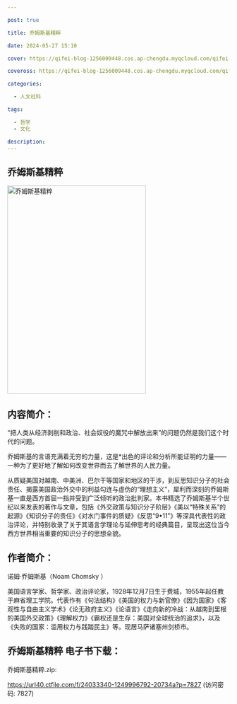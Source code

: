 ```yaml
---

post: true

title: 乔姆斯基精粹

date: 2024-05-27 15:10

cover: https://qifei-blog-1256009448.cos.ap-chengdu.myqcloud.com/qifei-blog/660a0fe69f345e8d03c07ced.jpg

coveross: https://qifei-blog-1256009448.cos.ap-chengdu.myqcloud.com/qifei-blog/660a0fe69f345e8d03c07ced.jpg

categories:

  - 人文社科

tags:

  - 哲学
  - 文化

description:
---
```


## 乔姆斯基精粹
<img alt="乔姆斯基精粹 " class="aligncenter loading" data-was-processed="true" decoding="async" fetchpriority="high" height="471" src="https://qifei-blog-1256009448.cos.ap-chengdu.myqcloud.com/qifei-blog/660a0fe69f345e8d03c07ced.jpg " style="cursor: zoom-in;" width="314"/>

## 内容简介：

“把人类从经济剥削和政治、社会奴役的魔咒中解放出来”的问题仍然是我们这个时代的问题。

乔姆斯基的言语充满着无穷的力量，这是*出色的评论和分析所能证明的力量——一种为了更好地了解如何改变世界而去了解世界的人民力量。

从质疑美国对越南、中美洲、巴尔干等国家和地区的干涉，到反思知识分子的社会责任、揭露美国政治外交中的利益勾连与虚伪的“理想主义”，犀利而深刻的乔姆斯基一直是西方首屈一指并受到广泛倾听的政治批判家。本书精选了乔姆斯基半个世纪以来发表的著作与文章，包括《外交政策与知识分子阶层》《美以“特殊关系”的起源》《知识分子的责任》《对水门事件的质疑》《反思“9•11”》等深具代表性的政治评论，并特别收录了关于其语言学理论与延伸思考的经典篇目，呈现出这位当今西方世界相当重要的知识分子的思想全貌。

## 作者简介：

诺姆·乔姆斯基（Noam Chomsky ）

美国语言学家、哲学家、政治评论家，1928年12月7日生于费城，1955年起任教于麻省理工学院。代表作有《句法结构》《美国的权力与新官僚》《因为国家》《客观性与自由主义学术》《论无政府主义》《论语言》《走向新的冷战：从越南到里根的美国外交政策》《理解权力》《霸权还是生存：美国对全球统治的追求》，以及《失败的国家：滥用权力与践踏民主》等。现居马萨诸塞州剑桥市。

## 乔姆斯基精粹 电子书下载：



乔姆斯基精粹.zip: 

https://url40.ctfile.com/f/24033340-1249996792-20734a?p=7827 (访问密码: 7827)
